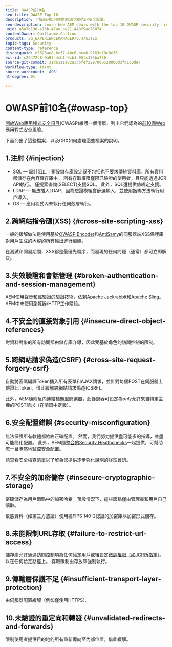 ```yaml
---
title: OWASP前10名
seo-title: OWASP Top 10
description: 了解AEM如何應對前10大OWASP安全風險。
seo-description: Learn how AEM deals with the top 10 OWASP security risks.
uuid: a5a7e130-e15b-47ae-ba21-448f9ac76074
contentOwner: Guillaume Carlino
products: SG_EXPERIENCEMANAGER/6.4/SITES
topic-tags: Security
content-type: reference
discoiquuid: e5323ae8-bc37-4bc6-bca6-9763e18c8e76
exl-id: c29472c8-9a93-4cb1-9cb1-05fc155ba736
source-git-commit: 31d6111a82a3cbfef22970d05280b0d3fd1c0de7
workflow-type: tm+mt
source-wordcount: '496'
ht-degree: 0%

---
```


# OWASP前10名{#owasp-top}

[開放Web應用程式安全項目](https://www.owasp.org)(OWASP)維護一個清單，列出它們認為的[前10個Web應用程式安全風險](https://www.owasp.org/index.php/OWASP_Top_Ten_Project)。

下面列出了這些檔案，以及CRX如何處理這些檔案的說明。

## 1.注射 {#injection}

* SQL — 設計阻止：預設儲存庫設定既不包括也不要求傳統資料庫，所有資料都儲存在內容儲存庫中。 所有存取權限僅限已驗證的使用者，且只能透過JCR API執行。 僅搜索查詢(SELECT)支援SQL。 此外，SQL還提供值綁定支援。
* LDAP — 無法插入LDAP，因為驗證模組會篩選輸入，並使用捆綁方法執行用戶導入。
* OS — 應用程式內未執行任何殼層執行。

## 2.跨網站指令碼(XSS) {#cross-site-scripting-xss}

一般的緩解做法是使用基於[OWASP Encoder](https://www.owasp.org/index.php/OWASP_Java_Encoder_Project)和[AntiSamy](https://www.owasp.org/index.php/Category:OWASP_AntiSamy_Project)的伺服器端XSS保護庫對用戶生成的內容的所有輸出進行編碼。

在測試和開發期間，XSS都是最優先順序，而發現的任何問題（通常）都可立即解決。

## 3.失效驗證和會話管理 {#broken-authentication-and-session-management}

AEM使用聲音和經驗證的驗證技術，依賴[Apache Jackrabbit](https://jackrabbit.apache.org/)和[Apache Sling](https://sling.apache.org/)。 AEM中未使用瀏覽器/HTTP工作階段。

## 4.不安全的直接對象引用 {#insecure-direct-object-references}

對資料對象的所有訪問都由儲存庫介導，因此受基於角色的訪問控制的限制。

## 5.跨網站請求偽造(CSRF) {#cross-site-request-forgery-csrf}

自動將密碼編譯Token插入所有表單和AJAX請求，並針對每個POST在伺服器上驗證此Token，借此緩解跨網站請求偽造(CSRF)。

此外，AEM隨附反向連結標題型篩選器，此篩選器可設定為&#x200B;*only*&#x200B;允許來自特定主機的POST請求（在清單中定義）。

## 6.安全配置錯誤 {#security-misconfiguration}

無法保證所有軟體都始終正確配置。 然而，我們努力提供盡可能多的指導，並盡可能簡化配置。 此外，AEM隨[整合的Security Healthchecks](/help/sites-administering/operations-dashboard.md)一起提供，可幫助您一目瞭然地監控安全配置。

請查看[安全檢查清單](/help/sites-administering/security-checklist.md)以了解為您提供逐步強化說明的詳細資訊。

## 7.不安全的加密儲存 {#insecure-cryptographic-storage}

密碼儲存為用戶節點中的加密哈希；預設情況下，這些節點僅由管理員和用戶自己讀取。

敏感資料（如第三方憑證）使用經FIPS 140-2認證的加密庫以加密形式儲存。

## 8.未能限制URL存取 {#failure-to-restrict-url-access}

儲存庫允許通過訪問控制項為任何給定用戶或組設定[微調權限（如JCR所指定）](https://www.adobe.io/experience-manager/reference-materials/spec/jcr/2.0/16_Access_Control_Management.html)，以在任何給定路徑上。 存取限制由存放庫強制執行。

## 9.傳輸層保護不足 {#insufficient-transport-layer-protection}

由伺服器配置緩解（例如僅使用HTTPS）。

## 10.未驗證的重定向和轉發 {#unvalidated-redirects-and-forwards}

限制使用者提供目的地的所有重新導向至內部位置，借此緩解。
